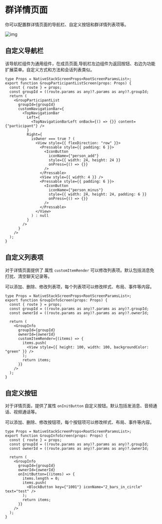 # 群详情页面

你可以配置群详情页面的导航栏、自定义按钮和群详情列表项等。

![img](/images/uikit/chatuikit/ios/custom_group_details.png)

## 自定义导航栏

该导航栏组件为通用组件，在成员页面,导航栏左边组件为返回按钮、右边为功能扩展菜单。自定义方式和方法和会话列表类似。

```tsx
type Props = NativeStackScreenProps<RootScreenParamsList>;
export function GroupParticipantListScreen(props: Props) {
  const { route } = props;
  const groupId = ((route.params as any)?.params as any)?.groupId;
  return (
    <GroupParticipantList
      groupId={groupId}
      customNavigationBar={
        <TopNavigationBar
          Left={
            <TopNavigationBarLeft onBack={() => {}} content={"participant"} />
          }
          Right={
            isOwner === true ? (
              <View style={{ flexDirection: "row" }}>
                <Pressable style={{ padding: 6 }}>
                  <IconButton
                    iconName={"person_add"}
                    style={{ width: 24, height: 24 }}
                    onPress={() => {}}
                  />
                </Pressable>
                <View style={{ width: 4 }} />
                <Pressable style={{ padding: 6 }}>
                  <IconButton
                    iconName={"person_minus"}
                    style={{ width: 24, height: 24, padding: 6 }}
                    onPress={() => {}}
                  />
                </Pressable>
              </View>
            ) : null
          }
        />
      }
    />
  );
}
```

## 自定义列表项

对于详情页面提供了 属性 `customItemRender` 可以修改列表项。默认包括消息免打扰、清空聊天记录等。

可以添加、删除、修改列表项，每个列表项可以修改样式、布局、事件等内容。

```tsx
type Props = NativeStackScreenProps<RootScreenParamsList>;
export function GroupInfoScreen(props: Props) {
  const { route } = props;
  const groupId = ((route.params as any)?.params as any)?.groupId;
  const ownerId = ((route.params as any)?.params as any)?.ownerId;

  return (
    <GroupInfo
      groupId={groupId}
      ownerId={ownerId}
      customItemRender={(items) => {
        items.push(
          <View style={{ height: 100, width: 100, backgroundColor: "green" }} />
        );
        return items;
      }}
    />
  );
}
```

## 自定义按钮

对于详情页面，提供了属性 `onInitButton` 自定义按钮。默认包括发消息、音频通话、视频通话等。

可以添加、删除、修改按钮项，每个按钮项可以修改样式、布局、事件等内容。

```tsx
type Props = NativeStackScreenProps<RootScreenParamsList>;
export function GroupInfoScreen(props: Props) {
  const { route } = props;
  const groupId = ((route.params as any)?.params as any)?.groupId;
  const ownerId = ((route.params as any)?.params as any)?.ownerId;

  return (
    <GroupInfo
      groupId={groupId}
      ownerId={ownerId}
      onInitButton={(items) => {
        items.length = 0;
        items.push(
          <BlockButton key={"1001"} iconName="2_bars_in_circle" text="test" />
        );
        return items;
      }}
    />
  );
}
```
